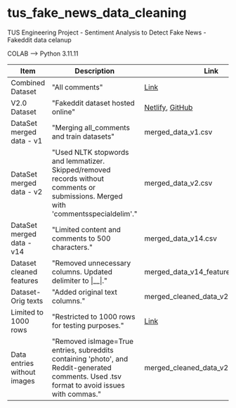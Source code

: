 # tus_fake_news_data_cleaning
 TUS Engineering Project - Sentiment Analysis to Detect Fake News - Fakeddit data celanup

COLAB --> Python 3.11.11


<table>
  <thead>
    <tr>
      <th>Item</th>
      <th>Description</th>
      <th>Link</th>
    </tr>
  </thead>
  <tbody>
    <tr>
      <td>Combined Dataset</td>
      <td>"All comments"</td>
      <td><a href="https://drive.google.com/drive/folders/150sL4SNi5zFK8nmllv5prWbn0LyvLzvo">Link</a></td>
    </tr>
    <tr>
      <td>V2.0 Dataset</td>
      <td>"Fakeddit dataset hosted online"</td>
      <td><a href="https://fakeddit.netlify.app/">Netlify</a>, <a href="https://github.com/entitize/Fakeddit">GitHub</a></td>
    </tr>
    <tr>
      <td>DataSet merged data - v1</td>
      <td>"Merging all_comments and train datasets"</td>
      <td>merged_data_v1.csv</td>
    </tr>
    <tr>
      <td>DataSet merged data - v2</td>
      <td>"Used NLTK stopwords and lemmatizer. Skipped/removed records without comments or submissions. Merged with 'commentsspecialdelim'."</td>
      <td>merged_data_v2.csv</td>
    </tr>
    <tr>
      <td>DataSet merged data - v14</td>
      <td>"Limited content and comments to 500 characters."</td>
      <td>merged_data_v14.csv</td>
    </tr>
    <tr>
      <td>Dataset cleaned features</td>
      <td>"Removed unnecessary columns. Updated delimiter to |__|."</td>
      <td>merged_data_v14_features.csv</td>
    </tr>
    <tr>
      <td>Dataset-Orig texts</td>
      <td>"Added original text columns."</td>
      <td>merged_cleaned_data_v20.csv</td>
    </tr>
    <tr>
      <td>Limited to 1000 rows</td>
      <td>"Restricted to 1000 rows for testing purposes."</td>
      <td><a href="https://tusmm-my.sharepoint.com/:x:/g/personal/a00326506_student_tus_ie/EcmvrDR2VQlNtYH955of5skBbbJEqcHkR--M-DwKAsR_8Q?e=jCjnZL">Link</a></td>
    </tr>
    <tr>
      <td>Data entries without images</td>
      <td>"Removed isImage=True entries, subreddits containing 'photo', and Reddit-generated comments. Used .tsv format to avoid issues with commas."</td>
      <td>merged_cleaned_data_v26_NoImage.tsv</td>
    </tr>
  </tbody>
</table>
